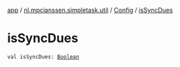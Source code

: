 [app](../../index.md) / [nl.mpcjanssen.simpletask.util](../index.md) / [Config](index.md) / [isSyncDues](.)

# isSyncDues

`val isSyncDues: `[`Boolean`](https://kotlinlang.org/api/latest/jvm/stdlib/kotlin/-boolean/index.html)